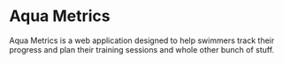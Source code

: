 # Aqua Metrics

Aqua Metrics is a web application designed to help swimmers track their progress and plan their training sessions and whole other bunch of stuff.


   

